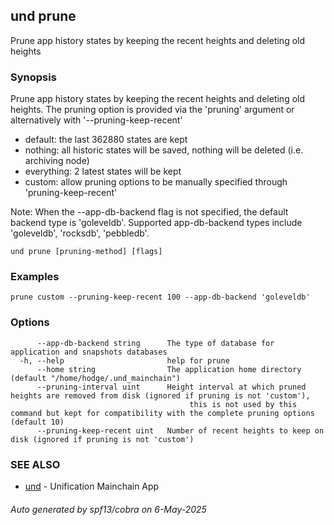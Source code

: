 ## und prune

Prune app history states by keeping the recent heights and deleting old heights

### Synopsis

Prune app history states by keeping the recent heights and deleting old heights.
The pruning option is provided via the 'pruning' argument or alternatively with '--pruning-keep-recent'

- default: the last 362880 states are kept
- nothing: all historic states will be saved, nothing will be deleted (i.e. archiving node)
- everything: 2 latest states will be kept
- custom: allow pruning options to be manually specified through 'pruning-keep-recent'

Note: When the --app-db-backend flag is not specified, the default backend type is 'goleveldb'.
Supported app-db-backend types include 'goleveldb', 'rocksdb', 'pebbledb'.

```
und prune [pruning-method] [flags]
```

### Examples

```
prune custom --pruning-keep-recent 100 --app-db-backend 'goleveldb'
```

### Options

```
      --app-db-backend string      The type of database for application and snapshots databases
  -h, --help                       help for prune
      --home string                The application home directory (default "/home/hodge/.und_mainchain")
      --pruning-interval uint      Height interval at which pruned heights are removed from disk (ignored if pruning is not 'custom'), 
                                   		this is not used by this command but kept for compatibility with the complete pruning options (default 10)
      --pruning-keep-recent uint   Number of recent heights to keep on disk (ignored if pruning is not 'custom')
```

### SEE ALSO

* [und](und.md)	 - Unification Mainchain App

###### Auto generated by spf13/cobra on 6-May-2025

